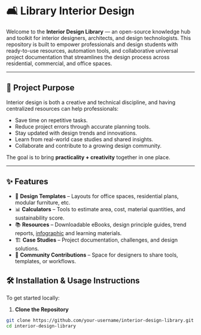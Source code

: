 
# 🛋️ Library Interior Design

Welcome to the **Interior Design Library** — an open-source knowledge hub and toolkit for interior designers, architects, and design technologists. This repository is built to empower professionals and design students with ready-to-use resources, automation tools, and collaborative universal project documentation that streamlines the design process across residential, commercial, and office spaces.

---

## 🎯 Project Purpose

Interior design is both a creative and technical discipline, and having centralized resources can help professionals:

- Save time on repetitive tasks.
- Reduce project errors through accurate planning tools.
- Stay updated with design trends and innovations.
- Learn from real-world case studies and shared insights.
- Collaborate and contribute to a growing design community.

The goal is to bring **practicality + creativity** together in one place.

---

## ✨ Features

- 🎨 **Design Templates** – Layouts for office spaces, residential plans, modular furniture, etc.
- 📊 **Calculators** – Tools to estimate area, cost, material quantities, and sustainability score.
- 📚 **Resources** – Downloadable eBooks, design principle guides, trend reports, [infographic](https://whitehillsinterior.in/insights/infographic/) and learning materials.
- 🏗️ **Case Studies** – Project documentation, challenges, and design solutions.
- 👥 **Community Contributions** – Space for designers to share tools, templates, or workflows.


## 🛠️ Installation & Usage Instructions

To get started locally:

1. **Clone the Repository**
```bash
git clone https://github.com/your-username/interior-design-library.git
cd interior-design-library
